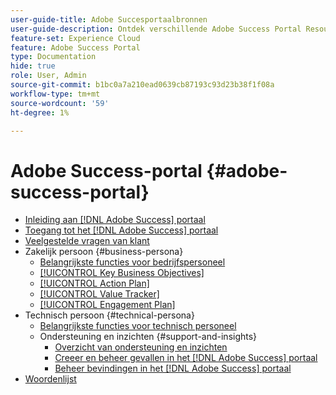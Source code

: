 ```yaml
---
user-guide-title: Adobe Succesportaalbronnen
user-guide-description: Ontdek verschillende Adobe Success Portal Resources voor meer informatie.
feature-set: Experience Cloud
feature: Adobe Success Portal
type: Documentation
hide: true
role: User, Admin
source-git-commit: b1bc0a7a210ead0639cb87193c93d23b38f1f08a
workflow-type: tm+mt
source-wordcount: '59'
ht-degree: 1%

---
```



# Adobe Success-portal {#adobe-success-portal}

- [Inleiding aan  [!DNL Adobe Success]  portaal](/help/adobe-success-portal/adobe-success-portal-introduction.md)
- [Toegang tot het  [!DNL Adobe Success]  portaal](/help/adobe-success-portal/access-to-the-adobe-success-portal.md)
- [Veelgestelde vragen van klant](/help/adobe-success-portal/adobe-success-portal-customer-faq.md)
- Zakelijk persoon {#business-persona}
   - [Belangrijkste functies voor bedrijfspersoneel](/help/adobe-success-portal/business-persona/key-functionalities-for-business-persona.md)
   - [[!UICONTROL Key Business Objectives]](/help/adobe-success-portal/business-persona/key-business-objectives.md)
   - [[!UICONTROL Action Plan]](/help/adobe-success-portal/business-persona/action-plan.md)
   - [[!UICONTROL Value Tracker]](/help/adobe-success-portal/business-persona/value-tracker.md)
   - [[!UICONTROL Engagement Plan]](/help/adobe-success-portal/business-persona/engagement-plan.md)
- Technisch persoon {#technical-persona}
   - [Belangrijkste functies voor technisch personeel](/help/adobe-success-portal/technical-persona/key-functionalities-for-technical-persona.md)
   - Ondersteuning en inzichten {#support-and-insights}
      - [Overzicht van ondersteuning en inzichten](/help/adobe-success-portal/technical-persona/support-and-insights/support-and-insights-overview.md)
      - [Creeer en beheer gevallen in het  [!DNL Adobe Success]  portaal](/help/adobe-success-portal/technical-persona/support-and-insights/create-and-manage-cases-in-the-adobe-success-portal.md)
      - [Beheer bevindingen in het  [!DNL Adobe Success]  portaal](/help/adobe-success-portal/technical-persona/support-and-insights/manage-findings-adobe-success-portal.md)
- [Woordenlijst](/help/adobe-success-portal/glossary.md)
